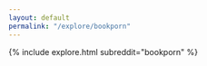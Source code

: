 ```yaml
---
layout: default
permalink: "/explore/bookporn"
---
```


{% include explore.html subreddit="bookporn" %}
